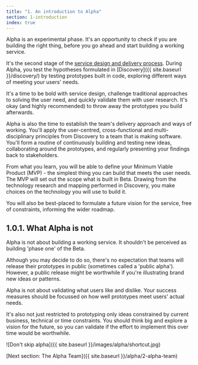 ```yaml
---
title: "1. An introduction to Alpha"
section: 1-introduction
index: true
---
```


Alpha is an experimental phase. It's an opportunity to check if you are building the right thing, before you go ahead and start building a working service.

It's the second stage of the [service design and delivery process](https://www.dto.gov.au/standard/service-design-and-delivery-process/). During Alpha, you test the hypotheses formulated in [Discovery]({{ site.baseurl }}/discovery/) by testing prototypes built in code, exploring different ways of meeting your users' needs.

It's a time to be bold with service design, challenge traditional approaches to solving the user need, and quickly validate them with user research. It's okay (and highly recommended) to throw away the prototypes you build afterwards.

Alpha is also the time to establish the team's delivery approach and ways of working. You'll apply the user-centred, cross-functional and multi-disciplinary principles from Discovery to a team that is making software. You'll form a routine of continuously building and testing new ideas, collaborating around the prototypes, and regularly presenting your findings back to stakeholders.

From what you learn, you will be able to define your Minimum Viable Product (MVP) - the simplest thing you can build that meets the user needs. The MVP will set out the scope what is built in Beta. Drawing from the technology research and mapping performed in Discovery, you make choices on the technology you will use to build it.

You will also be best-placed to formulate a future vision for the service, free of constraints, informing the wider roadmap.

## 1.0.1. What Alpha is not

Alpha is not about building a working service. It shouldn't be perceived as building 'phase one' of the Beta.

Although you may decide to do so, there's no expectation that teams will release their prototypes in public (sometimes called a 'public alpha'). However, a public release might be worthwhile if you're illustrating brand new ideas or patterns.

Alpha is not about validating what users like and dislike. Your success measures should be focussed on how well prototypes meet users' actual needs.

It's also not just restricted to prototyping only ideas constrained by current business, technical or time constraints. You should think big and explore a vision for the future, so you can validate if the effort to implement this over time would be worthwhile.

![Don't skip alpha]({{ site.baseurl }}/images/alpha/shortcut.jpg)

[Next section: The Alpha Team]({{ site.baseurl }}/alpha/2-alpha-team)
